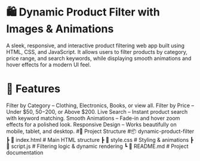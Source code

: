 # 🛍️ Dynamic Product Filter with Images & Animations
A sleek, responsive, and interactive product filtering web app built using HTML, CSS, and JavaScript.
It allows users to filter products by category, price range, and search keywords, while displaying smooth animations and hover effects for a modern UI feel.
# 📌 Features
Filter by Category – Clothing, Electronics, Books, or view all.
Filter by Price – Under $50, $50-$200, or Above $200.
Live Search – Instant product search with keyword matching.
Smooth Animations – Fade-in and hover zoom effects for a polished look.
Responsive Design – Works beautifully on mobile, tablet, and desktop.
#📂 Project Structure
#📦 dynamic-product-filter
 ┣ 📜 index.html     # Main HTML structure
 ┣ 📜 style.css      # Styling & animations
 ┣ 📜 script.js      # Filtering logic & dynamic rendering
 ┗ 📜 README.md      # Project documentation
